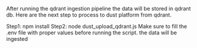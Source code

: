 After running the qdrant ingestion pipeline the data will be stored in qdrant db.
Here are the next step to process to dust platform from qdrant.

Step1: npm install
Step2: node dust_upload_qdrant.js
Make sure to fill the .env file with proper values before running the script.
the data will be ingested